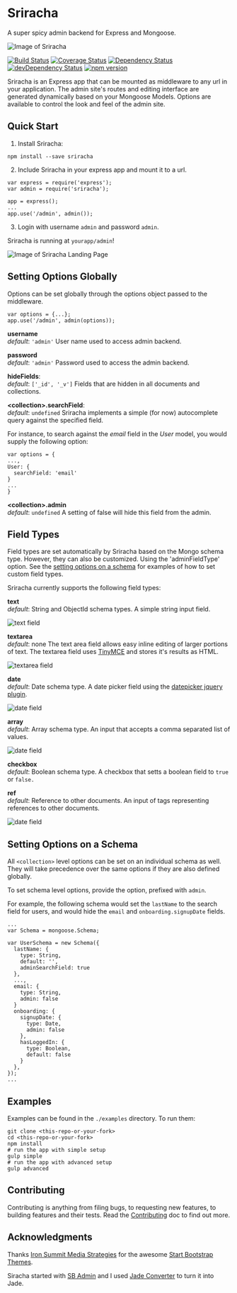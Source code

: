 # Sriracha
A super spicy admin backend for Express and Mongoose.

![Image of Sriracha](_img/sriracha.jpg)

  [![Build Status](https://travis-ci.org/hdngr/sriracha.svg?branch=master)](https://travis-ci.org/hdngr/sriracha)
  [![Coverage Status](https://coveralls.io/repos/hdngr/sriracha/badge.svg?branch=master&service=github)](https://coveralls.io/github/hdngr/sriracha?branch=master)
  [![Dependency Status](https://david-dm.org/hdngr/sriracha.svg)](https://david-dm.org/hdngr/sriracha)
  [![devDependency Status](https://david-dm.org/hdngr/sriracha/dev-status.svg)](https://david-dm.org/hdngr/sriracha#info=devDependencies)
  [![npm version](https://badge.fury.io/js/sriracha.svg)](https://badge.fury.io/js/sriracha)

Sriracha is an Express app that can be mounted as middleware to any url in your application.  The admin site's routes and editing interface are generated dynamically based on your Mongoose Models.  Options are available to control the look and feel of the admin site.

## Quick Start
1. Install Sriracha:

  ```
  npm install --save sriracha
  ```

2. Include Sriracha in your express app and mount it to a url.

  ```
  var express = require('express');
  var admin = require('sriracha');

  app = express();
  ...
  app.use('/admin', admin());
  ```

3. Login with username `admin` and password `admin`.

  Sriracha is running at `yourapp/admin`!

![Image of Sriracha Landing Page](_img/landing.png)

## Setting Options Globally
Options can be set globally through the options object passed to the middleware.

  ```
  var options = {...};
  app.use('/admin', admin(options));
  ```

**username**<br>
*default*: `'admin'` User name used to access admin backend.

**password**<br>
*default*: `'admin'` Password used to access the admin backend.

**hideFields**:<br>
*default*: `['_id', '_v']` Fields that are hidden in all documents and collections.

**\<collection\>.searchField**:<br>
*default*: `undefined` Sriracha implements a simple (for now) autocomplete query against the specified field.

For instance, to search against the *email* field in the *User* model, you would supply the following option:

```
var options = {
...,
User: {
  searchField: 'email'
}
...
}
```

**\<collection\>.admin**<br>
*default*: `undefined` A setting of false will hide this field from the admin.

## Field Types
Field types are set automatically by Sriracha based on the Mongo schema type.  However, they can also be customized.  Using the 'adminFieldType' option.  See the [setting options on a schema](#setting-options-on-a-schema) for examples of how to set custom field types.

 Sriracha currently supports the following field types:

 **text**<br>
*default*: String and ObjectId schema types.
A simple string input field.

![text field](_img/fields/text.png)

**textarea**<br>
*default*: none
The text area field allows easy inline editing of larger portions of text.  The textarea field uses [TinyMCE](https://www.tinymce.com/) and stores it's results as HTML.

![textarea field](_img/fields/textarea.png)

**date**<br>
*default*: Date schema type.
A date picker field using the [datepicker jquery plugin](https://eonasdan.github.io/bootstrap-datetimepicker).

![date field](_img/fields/date.png)

**array**<br>
*default*: Array schema type.
An input that accepts a comma separated list of values.

![date field](_img/fields/array.png)

**checkbox**<br>
*default*: Boolean schema type.
A checkbox that setts a boolean field to `true` or `false.`

**ref**<br>
*default*: Reference to other documents.
An input of tags representing references to other documents.

![date field](_img/fields/ref.png)

## Setting Options on a Schema
All `<collection>` level options can be set on an individual schema as well. They will take precedence over the same options if they are also defined globally.  

To set schema level options, provide the option, prefixed with `admin`.

For example, the following schema would set the `lastName` to the search field for users, and would hide the `email` and `onboarding.signupDate` fields.

  ```
  ...
  var Schema = mongoose.Schema;

  var UserSchema = new Schema({
    lastName: {
      type: String,
      default: '',
      adminSearchField: true
    },
    ...,
    email: {
      type: String,
      admin: false
    }
    onboarding: {
      signupDate: {
        type: Date,
        admin: false
      },
      hasLoggedIn: {
        type: Boolean,
        default: false
      }
    },
  });
  ...
  ```


## Examples
Examples can be found in the `./examples` directory.  To run them:

```
git clone <this-repo-or-your-fork>
cd <this-repo-or-your-fork>
npm install
# run the app with simple setup
gulp simple
# run the app with advanced setup
gulp advanced
```

## Contributing
Contributing is anything from filing bugs, to requesting new features, to building features and their tests.  Read the [Contributing](./Contributing.md) doc to find out more.

## Acknowledgments
Thanks [Iron Summit Media Strategies](http://www.ironsummitmedia.com/) for the awesome [Start Bootstrap Themes](http://startbootstrap.com/).

Siracha started with [SB Admin](http://startbootstrap.com/template-overviews/sb-admin/) and I used [Jade Converter](http://html2jade.org/) to turn it into Jade.
